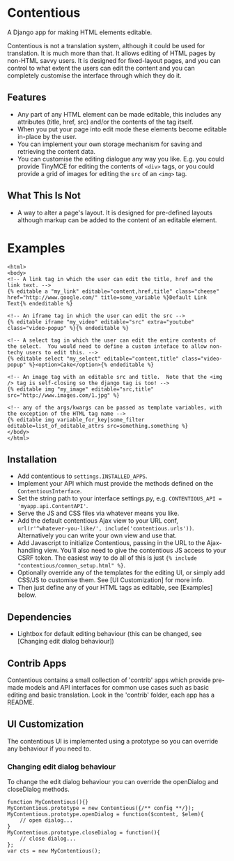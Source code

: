 # Contentious

A Django app for making HTML elements editable.

Contentious is not a translation system, although it could be used for translation.  It is much more than that.  It allows editing of HTML pages by non-HTML savvy users.  It is designed for fixed-layout pages, and you can control to what extent the users can edit the content and you can completely customise the interface through which they do it.

## Features

* Any part of any HTML element can be made editable, this includes any attributes (title, href, src) and/or the contents of the tag itself.
* When you put your page into edit mode these elements become editable in-place by the user.
* You can implement your own storage mechanism for saving and retrieving the content data.
* You can customise the editing dialogue any way you like.  E.g. you could provide TinyMCE for editing the contents of `<div>` tags, or you could provide a grid of images for editing the `src` of an `<img>` tag.

## What This Is Not

* A way to alter a page's layout. It is designed for pre-defined layouts although markup can be added to the content of an editable element.


# Examples

```
<html>
<body>
<!-- A link tag in which the user can edit the title, href and the link text. -->
{% editable a "my_link" editable="content,href,title" class="cheese" href="http://www.google.com/" title=some_variable %}Default Link Text{% endeditable %}

<!-- An iframe tag in which the user can edit the src -->
{% editable iframe "my_video" editable="src" extra="youtube" class="video-popup" %}{% endeditable %}

<!-- A select tag in which the user can edit the entire contents of the select.  You would need to define a custom inteface to allow non-techy users to edit this. -->
{% editable select "my_select" editable="content,title" class="video-popup" %}<option>Cake</option>{% endeditable %}

<!-- An image tag with an editable src and title.  Note that the <img /> tag is self-closing so the django tag is too! -->
{% editable img "my_image" editable="src,title" src="http://www.images.com/1.jpg" %}

<!-- any of the args/kwargs can be passed as template variables, with the exception of the HTML tag name -->
{% editable img variable_for_key|some_filter editable=list_of_editable_attrs src=something.something %}
</body>
</html>
```


## Installation

* Add contentious to `settings.INSTALLED_APPS`.
* Implement your API which must provide the methods defined on the `ContentiousInterface`.
* Set the string path to your interface settings.py, e.g. `CONTENTIOUS_API = 'myapp.api.ContentAPI'`.
* Serve the JS and CSS files via whatever means you like.
* Add the default contentious Ajax view to your URL conf, ` url(r'^whatever-you-like/', include('contentious.urls'))`.  Alternatively you can write your own view and use that.
* Add Javascript to initialize Contentious, passing in the URL to the Ajax-handling view.  You'll also need to give the contentious JS access to your CSRF token.  The easiest way to do all of this is just `{% include "contentious/common_setup.html" %}`.
* Optionally override any of the templates for the editing UI, or simply add CSS/JS to customise them. See [UI Customization] for more info.
* Then just define any of your HTML tags as editable, see [Examples] below.

## Dependencies

* Lightbox for default editing behaviour (this can be changed, see [Changing edit dialog behaviour])

## Contrib Apps

Contentious contains a small collection of 'contrib' apps which provide pre-made models and API interfaces for common use cases such as basic editing and basic translation.  Look in the 'contrib' folder, each app has a README.

## UI Customization

The contentious UI is implemented using a prototype so you can override any behaviour if you need to.

### Changing edit dialog behaviour

To change the edit dialog behaviour you can override the openDialog and closeDialog methods.

```
function MyContentious(){}
MyContentious.prototype = new Contentious({/** config **/});
MyContentious.prototype.openDialog = function($content, $elem){
	// open dialog...
}
MyContentious.prototype.closeDialog = function(){
	// close dialog...
};
var cts = new MyContentious();
```

